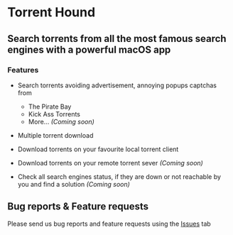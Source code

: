 # Torrent Hound
## Search torrents from all the most famous search engines with a powerful macOS app

### Features

* Search torrents avoiding advertisement, annoying popups captchas from
  - The Pirate Bay
  - Kick Ass Torrents
  - More... *(Coming soon)*
  
* Multiple torrent download
* Download torrents on your favourite local torrent client
* Download torrents on your remote torrent sever *(Coming soon)*
* Check all search engines status, if they are down or not reachable by you and find a solution *(Coming soon)*

## Bug reports & Feature requests

Please send us bug reports and feature requests using the [Issues](https://github.com/federicocappelli/TorrentHound/issues) tab
